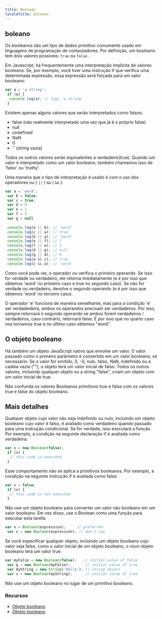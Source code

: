 ```yaml
---
title: Boolean
localeTitle: boleano
---
```

## boleano

Os booleanos são um tipo de dados primitivo comumente usado em linguagens de programação de computadores. Por definição, um booleano tem dois valores possíveis: `true` ou `false` .

Em Javascript, há frequentemente uma interpretação implicita de valores booleano. Se, por exemplo, você tiver uma instrução if que verifica uma determinada expressão, essa expressão será forçada para um valor booleano:

```javascript
var a = 'a string'; 
 if (a) { 
  console.log(a); // logs 'a string' 
 } 
```

Existem apenas alguns valores que serão interpretados como falsos:

*   false (não realmente interpretado uma vez que já é o próprio false)
*   null
*   undefined
*   NaN
*   0
*   '' (string vazia)

Todos os outros valores serão equivalentes a verdadeiro(true). Quando um valor é interpretado como um valor booleano, também chamamos isso de 'falso' ou 'truthy'.

Uma maneira que o tipo de interpretação é usado é com o uso dos operadores ou ( `||` ) `&&` ( `&&` ):

```javascript
var a = 'word'; 
 var b = false; 
 var c = true; 
 var d = 0 
 var e = 1 
 var f = 2 
 var g = null 
 
 console.log(a || b); // 'word' 
 console.log(c || a); // true 
 console.log(b || a); // 'word' 
 console.log(e || f); // 1 
 console.log(f || e); // 2 
 console.log(d || g); // null 
 console.log(g || d); // 0 
 console.log(a && c); // true 
 console.log(c && a); // 'word' 
```

Como você pode ver, o operador _ou_ verifica o primeiro operando. Se isso for verdade ou verdadeiro, ele retorna imediatamente (e é por isso que obtemos 'word' no primeiro caso e true no segundo caso). Se não for verdade ou verdadeiro, devolve o segundo operando (e é por isso que obtemos 'word' no terceiro caso).

O operador 'e' funciona de maneira semelhante, mas para a condição 'e' ser verdadedeira, ambos os operandos precisam ser verdadeiros. Por isso, sempre retornará o segundo operando se ambos forem verdadeiros / verdadeiros, caso contrário, retornará false. É por isso que no quarto caso nos tornamos true e no último caso obtemos "word".

## O objeto booleano

Há também um objeto JavaScript nativo que envolve um valor. O valor passado como o primeiro parâmetro é convertido em um valor booleano, se necessário. Se o valor for omitido, 0, -0, nulo, falso, NaN, indefinido ou a cadeia vazia (""), o objeto terá um valor inicial de falso. Todos os outros valores, incluindo qualquer objeto ou a string "false", criam um objeto com um valor inicial de true.

Não confunda os valores Booleanos primitivos true e false com os valores true e false do objeto booleano.

## Mais detalhes

Qualquer objeto cujo valor não seja indefinido ou nulo, incluindo um objeto booleano cujo valor é falso, é avaliado como verdadeiro quando passado para uma instrução condicional. Se for verdade, isso executará a função. Por exemplo, a condição na seguinte declaração if é avaliada como verdadeira:

```javascript
var x = new Boolean(false); 
 if (x) { 
  // this code is executed 
 } 
```

Esse comportamento não se aplica a primitivos booleanos. Por exemplo, a condição na seguinte instrução if é avaliada como falsa:

```javascript
var x = false; 
 if (x) { 
  // this code is not executed 
 } 
```

Não use um objeto booleano para converter um valor não booleano em um valor booleano. Em vez disso, use o Boolean como uma função para executar esta tarefa:

```javascript
var x = Boolean(expression);     // preferred 
 var x = new Boolean(expression); // don't use 
```

Se você especificar qualquer objeto, incluindo um objeto booleano cujo valor seja false, como o valor inicial de um objeto booleano, o novo objeto booleano terá um valor true.

```javascript
var myFalse = new Boolean(false);   // initial value of false 
 var g = new Boolean(myFalse);       // initial value of true 
 var myString = new String('Hello'); // string object 
 var s = new Boolean(myString);      // initial value of true 
```

Não use um objeto booleano no lugar de um primitivo booleano.

### Recursos

*   [Objeto booleano](https://developer.mozilla.org/en-US/docs/Web/JavaScript/Reference/Global_Objects/Boolean)
*   [Objeto booleano](https://docs.oracle.com/javase/7/docs/api/java/lang/Boolean.html)
